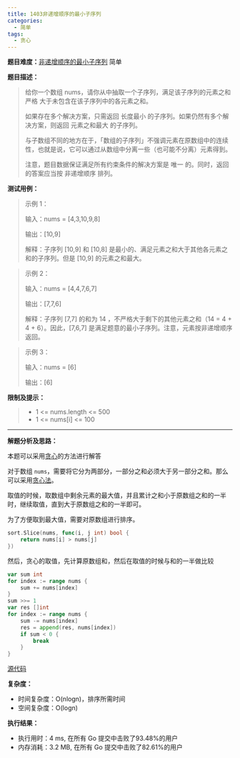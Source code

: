 ```yaml
---
title: 1403非递增顺序的最小子序列
categories:
  - 简单
tags:
  - 贪心
---
```


**题目难度：**[非递增顺序的最小子序列](https://leetcode.cn/problems/minimum-subsequence-in-non-increasing-order/) 简单

**题目描述：**

> 给你一个数组 nums，请你从中抽取一个子序列，满足该子序列的元素之和 严格 大于未包含在该子序列中的各元素之和。
> 
> 如果存在多个解决方案，只需返回 长度最小 的子序列。如果仍然有多个解决方案，则返回 元素之和最大 的子序列。
> 
> 与子数组不同的地方在于，「数组的子序列」不强调元素在原数组中的连续性，也就是说，它可以通过从数组中分离一些（也可能不分离）元素得到。
> 
> 注意，题目数据保证满足所有约束条件的解决方案是 唯一 的。同时，返回的答案应当按 非递增顺序 排列。

**测试用例：**

> 示例 1：
> 
> 输入：nums = [4,3,10,9,8]
> 
> 输出：[10,9]
> 
> 解释：子序列 [10,9] 和 [10,8] 是最小的、满足元素之和大于其他各元素之和的子序列。但是 [10,9] 的元素之和最大。

> 示例 2：
> 
> 输入：nums = [4,4,7,6,7]
> 
> 输出：[7,7,6]
> 
> 解释：子序列 [7,7] 的和为 14 ，不严格大于剩下的其他元素之和（14 = 4 + 4 + 6）。因此，[7,6,7] 是满足题意的最小子序列。注意，元素按非递增顺序返回。  

> 示例 3：
> 
> 输入：nums = [6]
> 
> 输出：[6]

**限制及提示：**
> - 1 <= nums.length <= 500
> - 1 <= nums[i] <= 100

---
**解题分析及思路：**

本题可以采用[贪心](/greedy)的方法进行解答


对于数组 `nums`，需要将它分为两部分，一部分之和必须大于另一部分之和。那么可以采用[贪心法](/greedy)。

取值的时候，取数组中剩余元素的最大值，并且累计之和小于原数组之和的一半时，继续取值，直到大于原数组之和的一半即可。

为了方便取到最大值，需要对原数组进行排序。
```go
sort.Slice(nums, func(i, j int) bool {
    return nums[i] > nums[j]
})
```

然后，贪心的取值，先计算原数组和，然后在取值的时候与和的一半做比较
```go
var sum int
for index := range nums {
    sum += nums[index]
}
sum >>= 1
var res []int
for index := range nums {
    sum -= nums[index]
    res = append(res, nums[index])
    if sum < 0 {
        break
    }
}
```

[源代码](https://github.com/lomtom/algorithm-go/blob/main/leetcode/1403非递增顺序的最小子序列_test.go)

**复杂度：**
- 时间复杂度：O(nlogn)，排序所需时间
- 空间复杂度：O(logn)

**执行结果：**

- 执行用时：4 ms, 在所有 Go 提交中击败了93.48%的用户
- 内存消耗：3.2 MB, 在所有 Go 提交中击败了82.61%的用户

